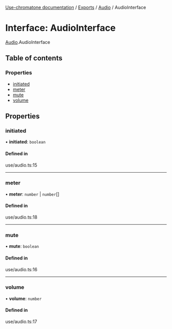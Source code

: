 [Use-chromatone documentation](../README.md) / [Exports](../modules.md) / [Audio](../modules/Audio.md) / AudioInterface

# Interface: AudioInterface

[Audio](../modules/Audio.md).AudioInterface

## Table of contents

### Properties

- [initiated](Audio.AudioInterface.md#initiated)
- [meter](Audio.AudioInterface.md#meter)
- [mute](Audio.AudioInterface.md#mute)
- [volume](Audio.AudioInterface.md#volume)

## Properties

### initiated

• **initiated**: `boolean`

#### Defined in

use/audio.ts:15

___

### meter

• **meter**: `number` \| `number`[]

#### Defined in

use/audio.ts:18

___

### mute

• **mute**: `boolean`

#### Defined in

use/audio.ts:16

___

### volume

• **volume**: `number`

#### Defined in

use/audio.ts:17
